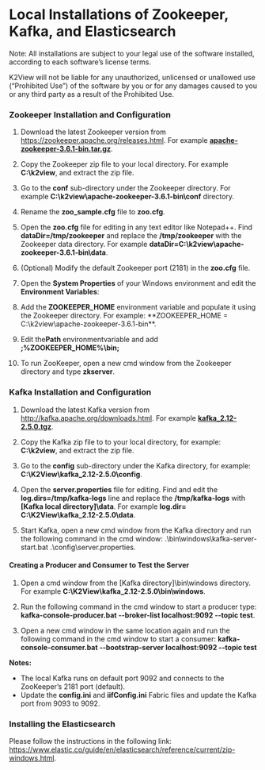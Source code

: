 # Local Installations of Zookeeper, Kafka, and Elasticsearch

Note: All installations are subject to your legal use of the software installed, according to each software’s license terms.

K2View will not be liable for any unauthorized, unlicensed or unallowed use (“Prohibited Use”) of the software by you or for any damages caused to you or any third party as a result of the Prohibited Use.

### **Zookeeper Installation and Configuration** 

1.  Download  the  latest Zookeeper version from https://zookeeper.apache.org/releases.html. For example [**apache-zookeeper-3.6.1-bin.tar.gz**](https://eur03.safelinks.protection.outlook.com/?url=http%3A%2F%2Farchive.apache.org%2Fdist%2Fzookeeper%2Fzookeeper-3.6.1%2Fapache-zookeeper-3.6.1-bin.tar.gz&data=02|01|tali.einhorn%40k2view.com|e467cadc9c524812a6df08d86a02b5ce|994f176e677549549f9e0c719b5e9ca0|1|0|637375907175544494&sdata=AgNFm8tEyEyNBi6ROZs67s%2BvqcgF8pgQ4zUtiS6crHk%3D&reserved=0).

2.  Copy the Zookeeper zip file to your local directory. For example **C:\k2view**, and extract the zip file.

3.  Go to the **conf** sub-directory under the Zookeeper directory. For example **C:\k2view\apache-zookeeper-3.6.1-bin\conf** directory. 

4.  Rename the **zoo_sample.cfg** file to **zoo.cfg**.
5.  Open the **zoo.cfg** file for editing in any text editor like Notepad++. Find **dataDir=/tmp/zookeeper** and replace the **/tmp/zookeeper** with the Zookeeper data directory. For example **dataDir=C:\k2view\apache-zookeeper-3.6.1-bin\data**. 

6. (Optional) Modify the default Zookeeper port (2181) in the **zoo.cfg** file.

7.  Open the **System Properties** of your Windows environment and edit the **Environment Variables**:

8. Add the **ZOOKEEPER_HOME** environment variable and populate it using the Zookeeper directory. For example: **ZOOKEEPER_HOME = C:\k2view\apache-zookeeper-3.6.1-bin\**.

9. Edit the**Path** environmentvariable and add **;%ZOOKEEPER_HOME%\bin;** 

10. To run ZooKeeper, open a new cmd window from the Zookeeper directory and type **zkserver**.

  

### **Kafka Installation and Configuration**  

1.  Download the latest Kafka version from http://kafka.apache.org/downloads.html. For example [**kafka_2.12-2.5.0.tgz**](https://eur03.safelinks.protection.outlook.com/?url=http%3A%2F%2Fapache.spd.co.il%2Fkafka%2F2.5.0%2Fkafka_2.12-2.5.0.tgz&data=02|01|tali.einhorn%40k2view.com|e467cadc9c524812a6df08d86a02b5ce|994f176e677549549f9e0c719b5e9ca0|1|0|637375907175564482&sdata=ERKF0Gv2B3pEClzy0rHUb7pETIYlfsFzyNU5Q8arRtk%3D&reserved=0).

2.  Copy the Kafka zip file to  to your local directory, for example: **C:\k2view**, and extract the zip file. 
3.  Go to the **config** sub-directory under the Kafka directory, for example: **C:\K2View\kafka_2.12-2.5.0\config**. 
4.  Open the **server.properties** file for editing. Find and edit the **log.dirs=/tmp/kafka-logs** line and replace the **/tmp/kafka-logs** with **[Kafka local directory]\data**. For example **log.dir= C:\K2View\kafka_2.12-2.5.0\data**.
4.  Start Kafka, open a new cmd window from the Kafka directory and run the following command in the cmd window: .\bin\windows\kafka-server-start.bat .\config\server.properties.

  

#### **Creating a Producer and Consumer to Test the Server** 

1.  Open a cmd window from the [Kafka directory]\bin\windows directory. For example **C:\K2View\kafka_2.12-2.5.0\bin\windows**.
2.  Run the following command in the cmd window to start a producer type:
    **kafka-console-producer.bat --broker-list localhost:9092 --topic test**.

3.  Open a new cmd window in the same location again and run the following command in the cmd window to start a consumer:
   **kafka-console-consumer.bat --bootstrap-server localhost:9092 --topic test**

 **Notes:**

- The local Kafka runs on default port 9092 and connects to the ZooKeeper’s 2181 port (default).
- Update the **config.ini** and **iifConfig.ini** Fabric files and update the Kafka port from 9093 to 9092.

### Installing the Elasticsearch 

Please follow the instructions in the following link:  https://www.elastic.co/guide/en/elasticsearch/reference/current/zip-windows.html.
